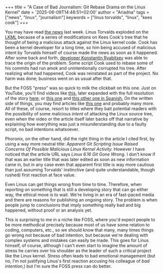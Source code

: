 +++
title = "A Case of Bad Journalism: Git Rebase Drama on the Linux Kernel"
date = '2025-06-09T14:46:51+02:00'
author = "Ariadna"
tags = ["news", "linux", "journalism"]
keywords = ["linus torvalds", "linux", "kees cook"]
+++

You may have read [the news][rebase-phoronix] last week. Linus Torvalds exploded
on the [LKML][linus-lkml] because of a series of modifications on Kees Cook's
tree that he thought of being a malicious attack against the Linux kernel code.
Cook has been a kernel developer for a long time, so him being accused of
malicious intent by Torvalds himself of course made the news as soon as it
happened. After some back and forth, [developer Konstantin
Ryabitsev][ryabitsev-lkml] was able to trace the origin of the problem. Some
script Cook used to rebase some of his commits had run amok and unintentionally
corrupted his tree. After realizing what had happened, Cook was reinstated as
part of the project. No harm was done; business went on as usual after that.

But the FOSS "press" was so quick to milk the clickbait on this one. Just on
YouTube, you'll find videos like [this,][savvynik-1] later expanded with the
full resolution of the story [here;][savvynik-2] or [this one][robertson] and
[this other one in Spanish.][librebyte] On the written side of things, you may
find articles like [this one][itsfoss] and probably many more. All of these, of 
course, resort to titles where they bait potential readers with the possibility
of some malicious _intent_ of attacking the Linux source tree, even when the
video or the article itself later backs off that narrative by explaining how
everything was just a misunderstanding due to a faulty script, no bad intentions
whatsoever.

Phoronix, on the other hand, did the right thing in the article I cited first,
by using a way more neutral title: _Apparent Git Scripting Issue Raised Concerns
Of Possible Malicious Linux Kernel Activity._ However I have noticed that the
article URL says _Linux 6.16 Git Gone Wrong._ I don't know if that was an
earlier title that was later edited as soon as new information came in, but in
any case even that apparent first title is way more cautious than just assuming
Torvalds' instinctive (and quite understandable, though rushed) first reaction 
at face value.

Even Linus can get things wrong from time to time. Therefore, when reporting on 
something that is still a developing story that can go either way, the
ethical move is to wait. We're living in an era of fast-paced media and there
are reasons for publishing an ongoing story. The problem is when people jump to
conclusions that imply something really bad and big happened, without proof or
an analysis yet.

This is surprising to me in a niche like FOSS, where you'd expect people to be
more methodical precisely because most of us have some relation to coding,
computers, etc., so we should know that many, many times things go wrong not
because of bad intention, but because we're dealing with complex systems and
mistakes can easily be made. This goes for Linus himself, of course, although I
can't even start to imagine the amount of stress he carries over his shoulder as
the leader of such a critical project like the Linux kernel. Stress often leads
to bad emotional management (but no, I'm not justifying Linus's first reaction
accusing his colleague of _bad intention,_) but I'm sure the FOSS press can do
better.

[rebase-phoronix]: https://www.phoronix.com/news/Linux-6.16-Git-Gone-Wrong

[linus-lkml]: https://lore.kernel.org/all/CAHk-=wj4a_CvL6-=8gobwScstu-gJpX4XbX__hvcE=e9zaQ_9A@mail.gmail.com/

[ryabitsev-lkml]: https://lore.kernel.org/all/202505312300.95D7D917@keescook/

[savvynik-1]: https://www.youtube.com/watch?v=Zu42F-XMNC4

[savvynik-2]: https://www.youtube.com/watch?v=NnrMmq8Sf44

[robertson]: https://www.youtube.com/watch?v=GhfhzTDQdUU

[librebyte]: https://www.youtube.com/watch?v=AQBx_N3-R1c

[itsfoss]: https://news.itsfoss.com/linus-kernel-broken-pull-request/
